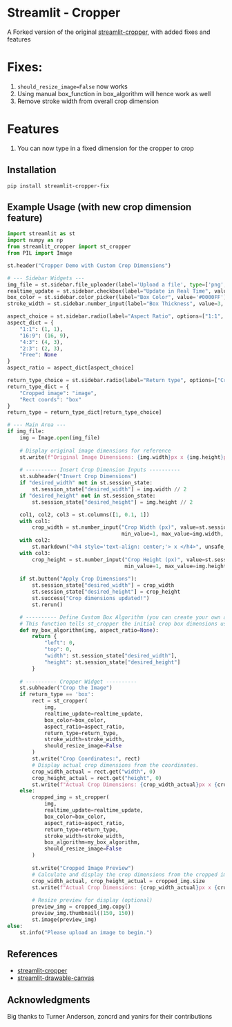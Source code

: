 # Streamlit - Cropper

A Forked version of the original [streamlit-cropper](https://github.com/turner-anderson/streamlit-cropper), with added fixes and features
# Fixes:
1) `should_resize_image=False` now works
2) Using manual box_function in box_algorithm will hence work as well
3) Remove stroke width from overall crop dimension

# Features
1) You can now type in a fixed dimension for the cropper to crop



## Installation

```shell script
pip install streamlit-cropper-fix
```

## Example Usage (with new crop dimension feature)

```python
import streamlit as st
import numpy as np
from streamlit_cropper import st_cropper
from PIL import Image

st.header("Cropper Demo with Custom Crop Dimensions")

# --- Sidebar Widgets ---
img_file = st.sidebar.file_uploader(label='Upload a file', type=['png', 'jpg'])
realtime_update = st.sidebar.checkbox(label="Update in Real Time", value=True)
box_color = st.sidebar.color_picker(label="Box Color", value='#0000FF')
stroke_width = st.sidebar.number_input(label="Box Thickness", value=3, step=1)

aspect_choice = st.sidebar.radio(label="Aspect Ratio", options=["1:1", "16:9", "4:3", "2:3", "Free"])
aspect_dict = {
    "1:1": (1, 1),
    "16:9": (16, 9),
    "4:3": (4, 3),
    "2:3": (2, 3),
    "Free": None
}
aspect_ratio = aspect_dict[aspect_choice]

return_type_choice = st.sidebar.radio(label="Return type", options=["Cropped image", "Rect coords"])
return_type_dict = {
    "Cropped image": "image",
    "Rect coords": "box"
}
return_type = return_type_dict[return_type_choice]

# --- Main Area ---
if img_file:
    img = Image.open(img_file)
    
    # Display original image dimensions for reference
    st.write(f"Original Image Dimensions: {img.width}px x {img.height}px")
    
    # ---------- Insert Crop Dimension Inputs ----------
    st.subheader("Insert Crop Dimensions")
    if "desired_width" not in st.session_state:
        st.session_state["desired_width"] = img.width // 2
    if "desired_height" not in st.session_state:
        st.session_state["desired_height"] = img.height // 2

    col1, col2, col3 = st.columns([1, 0.1, 1])
    with col1:
        crop_width = st.number_input("Crop Width (px)", value=st.session_state["desired_width"],
                                     min_value=1, max_value=img.width, step=1)
    with col2:
        st.markdown("<h4 style='text-align: center;'> x </h4>", unsafe_allow_html=True)
    with col3:
        crop_height = st.number_input("Crop Height (px)", value=st.session_state["desired_height"],
                                      min_value=1, max_value=img.height, step=1)
    
    if st.button("Apply Crop Dimensions"):
        st.session_state["desired_width"] = crop_width
        st.session_state["desired_height"] = crop_height
        st.success("Crop dimensions updated!")
        st.rerun()  

    # ---------- Define Custom Box Algorithm (you can create your own as well but this is just as it is) ----------
    # This function tells st_cropper the initial crop box dimensions using your values.
    def my_box_algorithm(img, aspect_ratio=None):
        return {
            "left": 0, 
            "top": 0, 
            "width": st.session_state["desired_width"], 
            "height": st.session_state["desired_height"]
        }
    
    # ---------- Cropper Widget ----------
    st.subheader("Crop the Image")
    if return_type == 'box':
        rect = st_cropper(
            img,
            realtime_update=realtime_update,
            box_color=box_color,
            aspect_ratio=aspect_ratio,
            return_type=return_type,
            stroke_width=stroke_width,
            should_resize_image=False
        )
        st.write("Crop Coordinates:", rect)
        # Display actual crop dimensions from the coordinates.
        crop_width_actual = rect.get("width", 0)
        crop_height_actual = rect.get("height", 0)
        st.write(f"Actual Crop Dimensions: {crop_width_actual}px x {crop_height_actual}px")
    else:
        cropped_img = st_cropper(
            img,
            realtime_update=realtime_update,
            box_color=box_color,
            aspect_ratio=aspect_ratio,
            return_type=return_type,
            stroke_width=stroke_width,
            box_algorithm=my_box_algorithm,
            should_resize_image=False
        )
        
        st.write("Cropped Image Preview")
        # Calculate and display the crop dimensions from the cropped image.
        crop_width_actual, crop_height_actual = cropped_img.size
        st.write(f"Actual Crop Dimensions: {crop_width_actual}px x {crop_height_actual}px")
        
        # Resize preview for display (optional)
        preview_img = cropped_img.copy()
        preview_img.thumbnail((150, 150))
        st.image(preview_img)
else:
    st.info("Please upload an image to begin.")
```

## References
- [streamlit-cropper](https://github.com/turner-anderson/streamlit-cropper)
- [streamlit-drawable-canvas](https://github.com/andfanilo/streamlit-drawable-canvas)

## Acknowledgments

Big thanks to Turner Anderson, zoncrd and yanirs for their contributions
